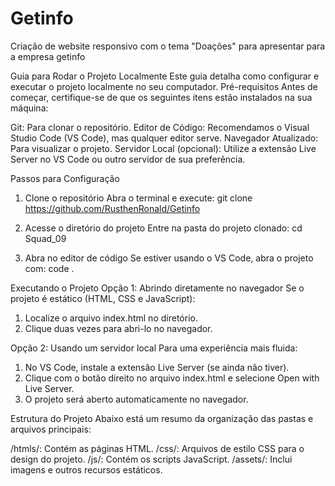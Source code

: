 # Getinfo
 Criação de website responsivo com o tema "Doações" para apresentar para a empresa getinfo
 
Guia para Rodar o Projeto Localmente
Este guia detalha como configurar e executar o projeto localmente no seu computador.
Pré-requisitos
Antes de começar, certifique-se de que os seguintes itens estão instalados na sua máquina:

Git: Para clonar o repositório.
Editor de Código: Recomendamos o Visual Studio Code (VS Code), mas qualquer editor serve.
Navegador Atualizado: Para visualizar o projeto.
Servidor Local (opcional): Utilize a extensão Live Server no VS Code ou outro servidor de sua preferência.

Passos para Configuração
1. Clone o repositório
Abra o terminal e execute:
git clone https://github.com/RusthenRonald/Getinfo

3. Acesse o diretório do projeto
Entre na pasta do projeto clonado:
cd Squad_09

4. Abra no editor de código
Se estiver usando o VS Code, abra o projeto com:
code .

Executando o Projeto
Opção 1: Abrindo diretamente no navegador
Se o projeto é estático (HTML, CSS e JavaScript):

1. Localize o arquivo index.html no diretório.
2. Clique duas vezes para abri-lo no navegador.

Opção 2: Usando um servidor local
Para uma experiência mais fluida:

1. No VS Code, instale a extensão Live Server (se ainda não tiver).
2. Clique com o botão direito no arquivo index.html e selecione Open with Live Server.
3. O projeto será aberto automaticamente no navegador.

Estrutura do Projeto
Abaixo está um resumo da organização das pastas e arquivos principais:

/htmls/: Contém as páginas HTML.
/css/: Arquivos de estilo CSS para o design do projeto.
/js/: Contém os scripts JavaScript.
/assets/: Inclui imagens e outros recursos estáticos.
